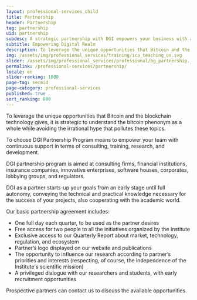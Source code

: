 ```yaml
---
layout: professional-services_child
title: Partnership
header: Partnership
tag: partnership
uid: partnership
subdesc: A strategic partnership with DGI empowers your business with a proper understanding of Bitcoin, crypto assets, and blockchain technology.
subtitle: Empowering Digital Realm
description: To leverage the unique opportunities that Bitcoin and the blockchain technology gives, it is strategic to understand the bitcoin phenonym as a whole while avoiding the irrational hype that pollutes these topics.
img: /assets/img/professional_services/training/ico_teaching_on.svg
slider: /assets/img/professional_services/professional/bg_partnership.jpg
permalink: /professional-services/partnership/
locale: en
slider-ranking: 1000
page-tag: secmid
page-category: professional-services
published: true
sort_ranking: 800
---
```


To leverage the unique opportunities that Bitcoin and the blockchain technology gives, it is strategic to understand the bitcoin phenonym as a whole while avoiding the irrational hype that pollutes these topics.

To choose DGI Partnership Program means to empower your team with continuous support in terms of consulting, training, research, and development.

DGI partnership program is aimed at consulting firms, financial institutions, insurance companies, innovative enterprises, software houses, corporates, lobbying groups, and regulators.

DGI as a partner starts-up your goals from an early stage until full autonomy, conveying the technical and practical knowledge necessary for the success of your projects, also cooperating with the academic world.

Our basic partnership agreement includes:

- One full day each quarter, to be used as the partner desires
- Free access for two people to all the initiatives organized by the Institute
- Exclusive access to our Quarterly Report about market, technology, regulation, and ecosystem
- Partner’s logo displayed on our website and publications
- The opportunity to influence our research according to partner’s priorities and interests (respecting, of course, the independence of the Institute's scientific mission)
- A privileged dialogue with our researchers and students, with early recruitment opportunities

Prospective partners can contact us to discuss the available opportunities.

